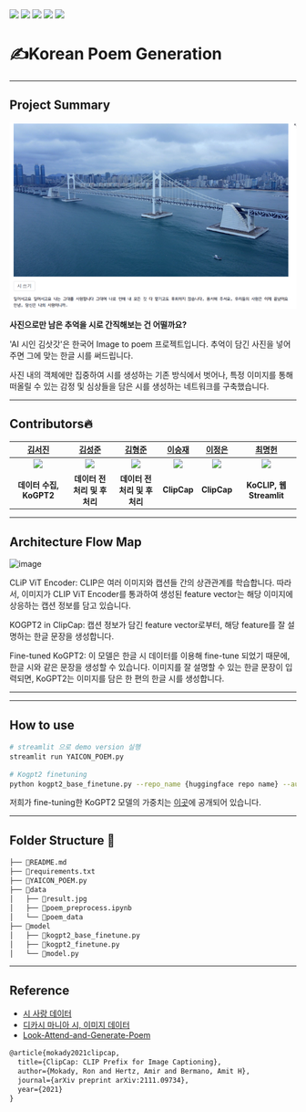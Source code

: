 <div>
<img src="https://img.shields.io/badge/Python-grey?style=flat&logo=python&logoColor=p"/>
<img src="https://img.shields.io/badge/PyTorch-grey?style=flat&logo=PyTorch&logoColor=red"/>
<img src="https://img.shields.io/badge/Streamlit-grey?style=flat&logo=Streamlit&logoColor=red"/>
<img src="https://img.shields.io/badge/Git-grey?style=flat&logo=Git&logoColor="/>
<img src="https://img.shields.io/badge/Notion-grey?style=flat&logo=notion&logoColor=notion"/>
  
# ✍️Korean Poem Generation
***
## Project Summary
<img src="./data/result.png" title="result example"/>  

__사진으로만 남은 추억을 시로 간직해보는 건 어떨까요?__  
  
'AI 시인 김삿갓'은 한국어 Image to poem 프로젝트입니다. 추억이 담긴 사진을 넣어주면 그에 맞는 한글 시를 써드립니다.  
  
사진 내의 객체에만 집중하여 시를 생성하는 기존 방식에서 벗어나, 특정 이미지를 통해 떠올릴 수 있는 감정 및 심상들을 담은 시를 생성하는 네트워크를 구축했습니다. 
***
## Contributors🔥
| [김서진](https://github.com/seandoprep) | [김성준](https://github.com/Stellena) | [김형준](https://github.com/hyjun2352) | [이승재](https://github.com/Tim3s) | [이정은](https://github.com/ljeadec31) | [최명헌](https://github.com/MyeongheonChoi) |
| :-: | :-: | :-: | :-: | :-: | :-: |
| <img src="https://avatars.githubusercontent.com/seandoprep" width="100"> | <img src="https://avatars.githubusercontent.com/Stellena" width="100"> | <img src="https://avatars.githubusercontent.com/hyjun2352" width="100"> | <img src="https://avatars.githubusercontent.com/Tim3s" width="100"> | <img src="https://avatars.githubusercontent.com/ljeadec31" width="100"> | <img src="https://avatars.githubusercontent.com/MyeongheonChoi" width="100"> 
| **데이터 수집, KoGPT2** | **데이터 전처리 및 후처리** | **데이터 전처리 및 후처리** | **ClipCap** | **ClipCap** | **KoCLIP, 웹 Streamlit** |
***
## Architecture Flow Map
![image](https://github.com/seandoprep/korean_poem_generation/assets/102036011/4884271d-2d76-40c7-a031-54d310b1ff1d)

  CLiP ViT Encoder: CLIP은 여러 이미지와 캡션들 간의 상관관계를 학습합니다. 따라서, 이미지가 CLIP ViT Encoder를 통과하여 생성된 feature vector는 해당 이미지에 상응하는 캡션 정보를 담고 있습니다.

  KOGPT2 in ClipCap: 캡션 정보가 담긴 feature vector로부터, 해당 feature를 잘 설명하는 한글 문장을 생성합니다.

  Fine-tuned KoGPT2: 이 모델은 한글 시 데이터를 이용해 fine-tune 되었기 때문에, 한글 시와 같은 문장을 생성할 수 있습니다. 이미지를 잘 설명할 수 있는 한글 문장이 입력되면, KoGPT2는 이미지를 담은 한 편의 한글 시를 생성합니다.
***
***
## How to use
```bash
# streamlit 으로 demo version 실행
streamlit run YAICON_POEM.py
```
```bash
# Kogpt2 finetuning
python kogpt2_base_finetune.py --repo_name {huggingface repo name} --auth_token {huggingface auth token}
```
저희가 fine-tuning한 KoGPT2 모델의 가중치는 [이곳](https://huggingface.co/sean3819/KoGPT2_poem_finetuning)에 공개되어 있습니다.
***
## Folder Structure 📂
```
├── 📄README.md
├── 📄requirements.txt
├── 📄YAICON_POEM.py 
├── 📂data
│   ├── 📄result.jpg
│   ├── 📄poem_preprocess.ipynb
│   └── 📂poem_data
├── 📂model
│   ├── 📄kogpt2_base_finetune.py
│   ├── 📄kogpt2_finetune.py
│   └── 📄model.py
```
***
## Reference
- [시 사랑 데이터](http://www.poemlove.co.kr/)
- [디카시 마니아 시, 이미지 데이터](https://cafe.daum.net/dicapoetry/1aSh)
- [Look-Attend-and-Generate-Poem](https://github.com/l-yohai/Look-Attend-and-Generate-Poem/tree/master)
```
@article{mokady2021clipcap,
  title={ClipCap: CLIP Prefix for Image Captioning},
  author={Mokady, Ron and Hertz, Amir and Bermano, Amit H},
  journal={arXiv preprint arXiv:2111.09734},
  year={2021}
}
```
